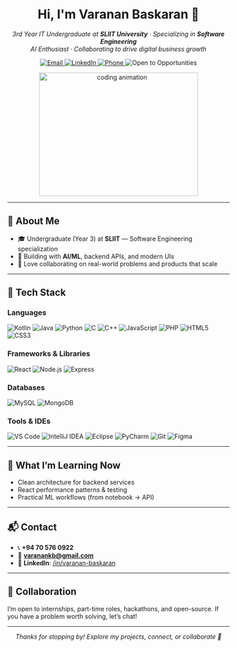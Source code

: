 <!-- Profile Header -->
<h1 align="center">Hi, I'm Varanan Baskaran 👋</h1>
<p align="center">
  <em>3rd Year IT Undergraduate at <strong>SLIIT University</strong> · Specializing in <strong>Software Engineering</strong></em><br/>
  <em>AI Enthusiast · Collaborating to drive digital business growth</em>
</p>

<p align="center">
  <a href="mailto:varanankb@gmail.com">
    <img alt="Email" src="https://img.shields.io/badge/Email-varanankb%40gmail.com-red?style=for-the-badge&logo=gmail"/>
  </a>
  <a href="https://www.linkedin.com/in/varanan-baskaran">
    <img alt="LinkedIn" src="https://img.shields.io/badge/LinkedIn-varanan--baskaran-0077B5?style=for-the-badge&logo=linkedin"/>
  </a>
  <a href="tel:+94705760922">
    <img alt="Phone" src="https://img.shields.io/badge/Phone-%2B94%2070%20576%200922-0A66C2?style=for-the-badge"/>
  </a>
  <img alt="Open to Opportunities" src="https://img.shields.io/badge/Open%20to%20Work-Yes-brightgreen?style=for-the-badge"/>
</p>

<!-- Hero / Visual -->
<p align="center">
  <img src="https://i.pinimg.com/originals/47/f0/34/47f0342cec72b800463bf003eac1257e.gif" 
       alt="coding animation" width="360" height="280"/>
</p>

---

## 🚀 About Me
- 🎓 Undergraduate (Year 3) at **SLIIT** — Software Engineering specialization  
- 🤖 Building with **AI/ML**, backend APIs, and modern UIs  
- 🤝 Love collaborating on real-world problems and products that scale

---

## 🧰 Tech Stack

### Languages
<p>
  <img alt="Kotlin" src="https://img.shields.io/badge/Kotlin-0095D5?logo=kotlin&logoColor=white&style=for-the-badge"/>
  <img alt="Java" src="https://img.shields.io/badge/Java-007396?logo=openjdk&logoColor=white&style=for-the-badge"/>
  <img alt="Python" src="https://img.shields.io/badge/Python-3776AB?logo=python&logoColor=white&style=for-the-badge"/>
  <img alt="C" src="https://img.shields.io/badge/C-A8B9CC?logo=c&logoColor=black&style=for-the-badge"/>
  <img alt="C++" src="https://img.shields.io/badge/C%2B%2B-00599C?logo=c%2B%2B&logoColor=white&style=for-the-badge"/>
  <img alt="JavaScript" src="https://img.shields.io/badge/JavaScript-F7DF1E?logo=javascript&logoColor=black&style=for-the-badge"/>
  <img alt="PHP" src="https://img.shields.io/badge/PHP-777BB4?logo=php&logoColor=white&style=for-the-badge"/>
  <img alt="HTML5" src="https://img.shields.io/badge/HTML5-E34F26?logo=html5&logoColor=white&style=for-the-badge"/>
  <img alt="CSS3" src="https://img.shields.io/badge/CSS3-1572B6?logo=css3&logoColor=white&style=for-the-badge"/>
</p>

### Frameworks & Libraries
<p>
  <img alt="React" src="https://img.shields.io/badge/React-20232A?logo=react&logoColor=61DAFB&style=for-the-badge"/>
  <img alt="Node.js" src="https://img.shields.io/badge/Node.js-339933?logo=node.js&logoColor=white&style=for-the-badge"/>
  <img alt="Express" src="https://img.shields.io/badge/Express-000000?logo=express&logoColor=white&style=for-the-badge"/>
</p>

### Databases
<p>
  <img alt="MySQL" src="https://img.shields.io/badge/MySQL-4479A1?logo=mysql&logoColor=white&style=for-the-badge"/>
  <img alt="MongoDB" src="https://img.shields.io/badge/MongoDB-47A248?logo=mongodb&logoColor=white&style=for-the-badge"/>
</p>

### Tools & IDEs
<p>
  <img alt="VS Code" src="https://img.shields.io/badge/VS%20Code-007ACC?logo=visual-studio-code&logoColor=white&style=for-the-badge"/>
  <img alt="IntelliJ IDEA" src="https://img.shields.io/badge/IntelliJ%20IDEA-000000?logo=intellij-idea&logoColor=white&style=for-the-badge"/>
  <img alt="Eclipse" src="https://img.shields.io/badge/Eclipse-2C2255?logo=eclipse-ide&logoColor=white&style=for-the-badge"/>
  <img alt="PyCharm" src="https://img.shields.io/badge/PyCharm-000000?logo=pycharm&logoColor=white&style=for-the-badge"/>
  <img alt="Git" src="https://img.shields.io/badge/Git-F05032?logo=git&logoColor=white&style=for-the-badge"/>
  <img alt="Figma" src="https://img.shields.io/badge/Figma-F24E1E?logo=figma&logoColor=white&style=for-the-badge"/>
</p>

---

## 🧪 What I’m Learning Now
- Clean architecture for backend services  
- React performance patterns & testing  
- Practical ML workflows (from notebook → API)

---

## 📬 Contact
- 📞 **+94 70 576 0922**  
- 📧 **varanankb@gmail.com**  
- 🔗 **LinkedIn**: <a href="https://www.linkedin.com/in/varanan-baskaran">/in/varanan-baskaran</a>

---

## 🤝 Collaboration
I’m open to internships, part-time roles, hackathons, and open-source. If you have a problem worth solving, let’s chat!

---

<!-- Optional: GitHub Stats (uncomment and add your username)
## 📊 GitHub Stats
![Varanan's GitHub Stats](https://github-readme-stats.vercel.app/api?username=YOUR_GITHUB_USERNAME&show_icons=true)
![Top Langs](https://github-readme-stats.vercel.app/api/top-langs/?username=YOUR_GITHUB_USERNAME&layout=compact)
-->

<!-- Footer -->
<p align="center"><em>Thanks for stopping by! Explore my projects, connect, or collaborate 🤝</em></p>
